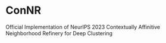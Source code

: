 # ConNR
Official Implementation of NeurIPS 2023 Contextually Affinitive Neighborhood Refinery for Deep Clustering
